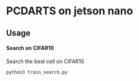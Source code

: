 # PCDARTS on jetson nano

## Usage
#### Search on CIFAR10

Search the best cell on CIFAR10
```
python3 train_search.py
```
